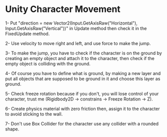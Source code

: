 # Unity Character Movement

1- Put "direction = new Vector2(Input.GetAxisRaw("Horizontal"), Input.GetAxisRaw("Vertical"))" in Update method then check it in the FixedUpdate method.

2- Use velocity to move right and left, and use force to make the jump.

3- To make the jump, you have to check if the character is on the ground by creating an empty object and attach it to the character, then check if the empty object is colliding with the ground.

4- Of course you have to define what is ground, by making a new layer and put all objects that are supposed to be ground in it and choose this layer as ground.

5- Check freeze rotation because if you don't, you will lose control of your character, trust me (Rigidbody2D -> constrains -> Freeze Rotation -> Z).

6- Create physics material with zero friction then, assign it to the character to avoid sticking to the wall.

7- Don't use Box Collider for the character use any collider with a rounded shape.
